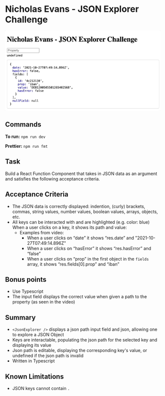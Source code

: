 # Nicholas Evans - JSON Explorer Challenge

![explorer.gif](explorer.gif)

## Commands 

**To run:** `npm run dev`

**Prettier:** `npm run fmt`

## Task

Build a React Function Component that takes in JSON data as an argument and satisfies the following acceptance criteria.

## Acceptance Criteria

- The JSON data is correctly displayed: indention, (curly) brackets, commas, string values, number values, boolean
  values, arrays, objects, etc.
- All keys can be interacted with and are highlighted (e.g. color: blue)
  When a user clicks on a key, it shows its path and value:
    - Examples from video:
        - When a user clicks on “date” it shows “res.date” and "2021-10-27T07:49:14.896Z"
        - When a user clicks on “hasError” it shows “res.hasError” and “false”
        - When a user clicks on “prop” in the first object in the `fields` array, it shows “res.fields[0].prop” and
          “iban”

## Bonus points

- Use Typescript
- The input field displays the correct value when given a path to the property (as seen in the video)

## Summary

- `<JsonExplorer />` displays a json path input field and json, allowing one to explore a JSON Object
- Keys are interactable, populating the json path for the selected key and displaying its value
- Json path is editable, displaying the corresponding key's value, or undefined if the json path is invalid
- Written in Typescript

## Known Limitations

- JSON keys cannot contain `.`
